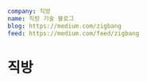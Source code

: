 ```yaml
company: 직방
name: 직방 기술 블로그
blog: https://medium.com/zigbang
feed: https://medium.com/feed/zigbang
```

# 직방
